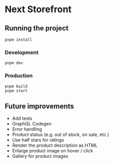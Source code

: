 # Next Storefront

## Running the project

```shell
pnpm install
```

### Development

```shell
pnpm dev
```

### Production

```shell
pnpm build
pnpm start
```

## Future improvements

- Add tests
- GraphQL Codegen
- Error handling
- Product status (e.g. out of stock, on sale, etc.)
- Use half stars for ratings
- Render the product description as HTML
- Enlarge product image on hover / click
- Gallery for product images

